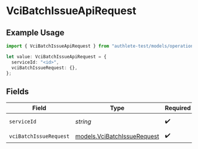 # VciBatchIssueApiRequest

## Example Usage

```typescript
import { VciBatchIssueApiRequest } from "authlete-test/models/operations";

let value: VciBatchIssueApiRequest = {
  serviceId: "<id>",
  vciBatchIssueRequest: {},
};
```

## Fields

| Field                                                               | Type                                                                | Required                                                            | Description                                                         |
| ------------------------------------------------------------------- | ------------------------------------------------------------------- | ------------------------------------------------------------------- | ------------------------------------------------------------------- |
| `serviceId`                                                         | *string*                                                            | :heavy_check_mark:                                                  | A service ID.                                                       |
| `vciBatchIssueRequest`                                              | [models.VciBatchIssueRequest](../../models/vcibatchissuerequest.md) | :heavy_check_mark:                                                  | N/A                                                                 |